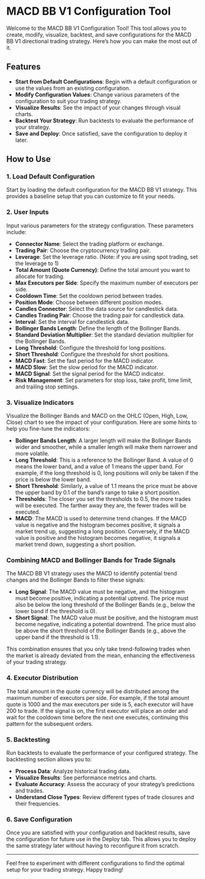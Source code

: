 # MACD BB V1 Configuration Tool

Welcome to the MACD BB V1 Configuration Tool! This tool allows you to create, modify, visualize, backtest, and save configurations for the MACD BB V1 directional trading strategy. Here’s how you can make the most out of it.

## Features

- **Start from Default Configurations**: Begin with a default configuration or use the values from an existing configuration.
- **Modify Configuration Values**: Change various parameters of the configuration to suit your trading strategy.
- **Visualize Results**: See the impact of your changes through visual charts.
- **Backtest Your Strategy**: Run backtests to evaluate the performance of your strategy.
- **Save and Deploy**: Once satisfied, save the configuration to deploy it later.

## How to Use

### 1. Load Default Configuration

Start by loading the default configuration for the MACD BB V1 strategy. This provides a baseline setup that you can customize to fit your needs.

### 2. User Inputs

Input various parameters for the strategy configuration. These parameters include:

- **Connector Name**: Select the trading platform or exchange.
- **Trading Pair**: Choose the cryptocurrency trading pair.
- **Leverage**: Set the leverage ratio. (Note: if you are using spot trading, set the leverage to 1)
- **Total Amount (Quote Currency)**: Define the total amount you want to allocate for trading.
- **Max Executors per Side**: Specify the maximum number of executors per side.
- **Cooldown Time**: Set the cooldown period between trades.
- **Position Mode**: Choose between different position modes.
- **Candles Connector**: Select the data source for candlestick data.
- **Candles Trading Pair**: Choose the trading pair for candlestick data.
- **Interval**: Set the interval for candlestick data.
- **Bollinger Bands Length**: Define the length of the Bollinger Bands.
- **Standard Deviation Multiplier**: Set the standard deviation multiplier for the Bollinger Bands.
- **Long Threshold**: Configure the threshold for long positions.
- **Short Threshold**: Configure the threshold for short positions.
- **MACD Fast**: Set the fast period for the MACD indicator.
- **MACD Slow**: Set the slow period for the MACD indicator.
- **MACD Signal**: Set the signal period for the MACD indicator.
- **Risk Management**: Set parameters for stop loss, take profit, time limit, and trailing stop settings.

### 3. Visualize Indicators

Visualize the Bollinger Bands and MACD on the OHLC (Open, High, Low, Close) chart to see the impact of your configuration. Here are some hints to help you fine-tune the indicators:

- **Bollinger Bands Length**: A larger length will make the Bollinger Bands wider and smoother, while a smaller length will make them narrower and more volatile.
- **Long Threshold**: This is a reference to the Bollinger Band. A value of 0 means the lower band, and a value of 1 means the upper band. For example, if the long threshold is 0, long positions will only be taken if the price is below the lower band.
- **Short Threshold**: Similarly, a value of 1.1 means the price must be above the upper band by 0.1 of the band’s range to take a short position.
- **Thresholds**: The closer you set the thresholds to 0.5, the more trades will be executed. The farther away they are, the fewer trades will be executed.
- **MACD**: The MACD is used to determine trend changes. If the MACD value is negative and the histogram becomes positive, it signals a market trend up, suggesting a long position. Conversely, if the MACD value is positive and the histogram becomes negative, it signals a market trend down, suggesting a short position.

### Combining MACD and Bollinger Bands for Trade Signals

The MACD BB V1 strategy uses the MACD to identify potential trend changes and the Bollinger Bands to filter these signals:

- **Long Signal**: The MACD value must be negative, and the histogram must become positive, indicating a potential uptrend. The price must also be below the long threshold of the Bollinger Bands (e.g., below the lower band if the threshold is 0).
- **Short Signal**: The MACD value must be positive, and the histogram must become negative, indicating a potential downtrend. The price must also be above the short threshold of the Bollinger Bands (e.g., above the upper band if the threshold is 1.1).

This combination ensures that you only take trend-following trades when the market is already deviated from the mean, enhancing the effectiveness of your trading strategy.

### 4. Executor Distribution

The total amount in the quote currency will be distributed among the maximum number of executors per side. For example, if the total amount quote is 1000 and the max executors per side is 5, each executor will have 200 to trade. If the signal is on, the first executor will place an order and wait for the cooldown time before the next one executes, continuing this pattern for the subsequent orders.

### 5. Backtesting

Run backtests to evaluate the performance of your configured strategy. The backtesting section allows you to:

- **Process Data**: Analyze historical trading data.
- **Visualize Results**: See performance metrics and charts.
- **Evaluate Accuracy**: Assess the accuracy of your strategy’s predictions and trades.
- **Understand Close Types**: Review different types of trade closures and their frequencies.

### 6. Save Configuration

Once you are satisfied with your configuration and backtest results, save the configuration for future use in the Deploy tab. This allows you to deploy the same strategy later without having to reconfigure it from scratch.

---

Feel free to experiment with different configurations to find the optimal setup for your trading strategy. Happy trading!